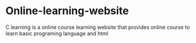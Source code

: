 # Online-learning-website
C learning is a online course learning website that provides online course to learn basic programing language and html
